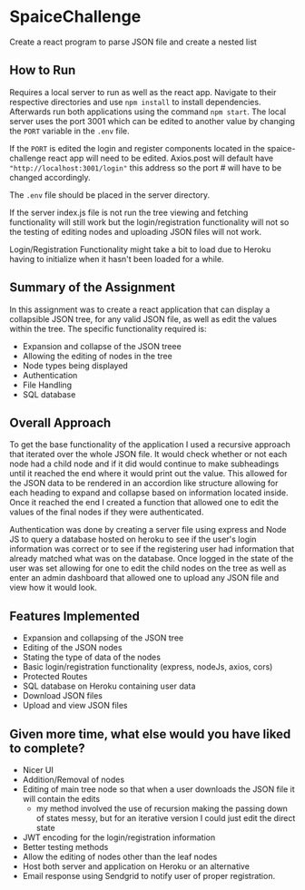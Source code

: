 # SpaiceChallenge
Create a react program to parse JSON file and create a nested list

## How to Run
Requires a local server to run as well as the react app. Navigate to their respective directories and use `npm install` to install dependencies. Afterwards run both applications using the command `npm start`. The local server uses the port 3001 which can be edited to another value by changing the `PORT` variable in the `.env` file. 

If the `PORT` is edited the login and register components located in the spaice-challenge react app will need to be edited. Axios.post will default have `"http://localhost:3001/login"` this address so the port # will have to be changed accordingly.

The `.env` file should be placed in the server directory.

If the server index.js file is not run the tree viewing and fetching functionality will still work but the login/registration functionality will not so the testing of editing nodes and uploading JSON files will not work.

Login/Registration Functionality might take a bit to load due to Heroku having to initialize when it hasn't been loaded for a while.

## Summary of the Assignment
In this assignment was to create a react application that can display a collapsible JSON tree, for any valid JSON file, as well as edit the values within the tree. The specific functionality required is:
- Expansion and collapse of the JSON treee
- Allowing the editing of nodes in the tree
- Node types being displayed
- Authentication
- File Handling
- SQL database

## Overall Approach
To get the base functionality of the application I used a recursive approach that iterated over the whole JSON file. It would check whether or not each node had a child node and if it did would continue to make subheadings until it reached the end where it would print out the value. This allowed for the JSON data to be rendered in an accordion like structure allowing for each heading to expand and collapse based on information located inside. Once it reached the end I created a function that allowed one to edit the values of the final nodes if they were authenticated. 

Authentication was done by creating a server file using express and Node JS to query a database hosted on heroku to see if the user's login information was correct or to see if the registering user had information that already matched what was on the database. Once logged in the state of the user was set allowing for one to edit the child nodes on the tree as well as enter an admin dashboard that allowed one to upload any JSON file and view how it would look.

## Features Implemented
- Expansion and collapsing of the JSON tree
- Editing of the JSON nodes
- Stating the type of data of the nodes
- Basic login/registration functionality (express, nodeJs, axios, cors)
- Protected Routes
- SQL database on Heroku containing user data
- Download JSON files
- Upload and view JSON files

## Given more time, what else would you have liked to complete?
- Nicer UI
- Addition/Removal of nodes
- Editing of main tree node so that when a user downloads the JSON file it will contain the edits
  - my method involved the use of recursion making the passing down of states messy, but for an iterative version I could just edit the direct state
- JWT encoding for the login/registration information
- Better testing methods
- Allow the editing of nodes other than the leaf nodes
- Host both server and application on Heroku or an alternative
- Email response using Sendgrid to notify user of proper registration.
